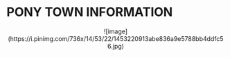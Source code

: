 # **PONY TOWN INFORMATION**

<div align="center">
![image](https://i.pinimg.com/736x/14/53/22/1453220913abe836a9e5788bb4ddfc56.jpg)
</div> 


